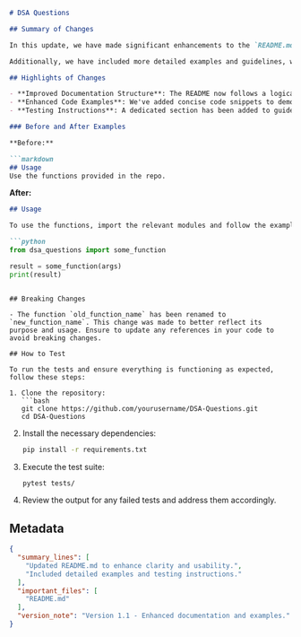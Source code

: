 ```markdown
# DSA Questions

## Summary of Changes

In this update, we have made significant enhancements to the `README.md` file of the DSA Questions repository. These adjustments aim to improve clarity and usability for developers and contributors who are navigating through our project. By refining our documentation, we ensure that users can quickly understand the purpose of the repository, the structure of the codebase, and how to contribute effectively.

Additionally, we have included more detailed examples and guidelines, which serve to illustrate the functionality of key features. This not only aids in onboarding new contributors but also enhances the overall user experience by providing clear, actionable instructions.

## Highlights of Changes

- **Improved Documentation Structure**: The README now follows a logical flow, making it easier to find information.
- **Enhanced Code Examples**: We've added concise code snippets to demonstrate usage and best practices.
- **Testing Instructions**: A dedicated section has been added to guide users on how to run tests, ensuring that contributors can validate their changes effectively.

### Before and After Examples

**Before:**

```markdown
## Usage
Use the functions provided in the repo.
```

**After:**

```markdown
## Usage

To use the functions, import the relevant modules and follow the examples below:

```python
from dsa_questions import some_function

result = some_function(args)
print(result)
```
```

## Breaking Changes

- The function `old_function_name` has been renamed to `new_function_name`. This change was made to better reflect its purpose and usage. Ensure to update any references in your code to avoid breaking changes.

## How to Test

To run the tests and ensure everything is functioning as expected, follow these steps:

1. Clone the repository:
   ```bash
   git clone https://github.com/yourusername/DSA-Questions.git
   cd DSA-Questions
   ```

2. Install the necessary dependencies:
   ```bash
   pip install -r requirements.txt
   ```

3. Execute the test suite:
   ```bash
   pytest tests/
   ```

4. Review the output for any failed tests and address them accordingly.

## Metadata
```json
{
  "summary_lines": [
    "Updated README.md to enhance clarity and usability.",
    "Included detailed examples and testing instructions."
  ],
  "important_files": [
    "README.md"
  ],
  "version_note": "Version 1.1 - Enhanced documentation and examples."
}
```
```